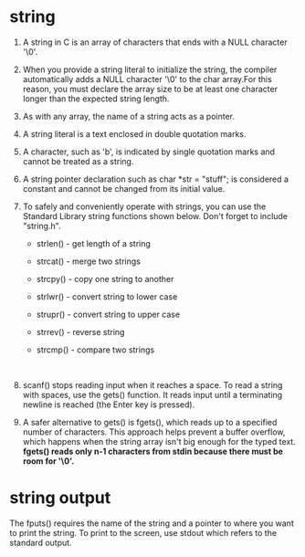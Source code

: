 # string

1. A string in C is an array of characters that ends with a NULL character '\0'. 

2. When you provide a string literal to initialize the string, the compiler automatically adds a NULL character '\0' to the char array.For this reason, you must declare the array size to be at least one character longer than the expected string length.

3. As with any array, the name of a string acts as a pointer.

4. A string literal is a text enclosed in double quotation marks.

5. A character, such as 'b', is indicated by single quotation marks and cannot be treated as a string.

6. A string pointer declaration such as char *str = "stuff"; is considered a constant and cannot be changed from its initial value.

7. To safely and conveniently operate with strings, you can use the Standard Library string functions shown below. Don't forget to include "string.h".
    - strlen() - get length of a string

    - strcat() - merge two strings

    - strcpy() - copy one string to another

    - strlwr() - convert string to lower case

    - strupr() - convert string to upper case

    - strrev() - reverse string

    - strcmp() - compare two strings

<br>

8. scanf() stops reading input when it reaches a space. To read a string with spaces, use the gets() function. It reads input until a terminating newline is reached (the Enter key is pressed).

9. A safer alternative to gets() is fgets(), which reads up to a specified number of characters. This approach helps prevent a buffer overflow, which happens when the string array isn't big enough for the typed text.
**fgets() reads only n-1 characters from stdin because there must be room for '\0'.**

# string output

The fputs() requires the name of the string and a pointer to where you want to print the string. To print to the screen, use stdout which refers to the standard output. 

